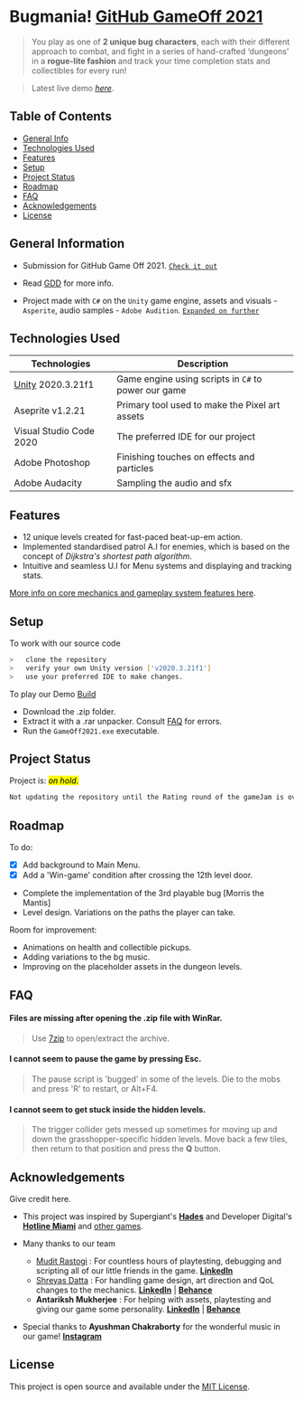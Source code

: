 # Bugmania! [GitHub GameOff 2021](https://itch.io/jam/game-off-2021)
> You play as one of **2 unique bug characters**, each with their different approach to combat, and fight in a series of hand-crafted ‘dungeons’ in a **rogue-lite fashion** and track your time completion stats and collectibles for every run!

> Latest live demo [_here_](https://mudimax.itch.io/bugmania). <!-- If you have the project hosted somewhere, include the link here. -->


## Table of Contents
* [General Info](#general-information)
* [Technologies Used](#technologies-used)
* [Features](#features)
* [Setup](#setup)
* [Project Status](#project-status)
* [Roadmap](#roadmap)
* [FAQ](#faq)
* [Acknowledgements](#acknowledgements)
* [License](#license)


## General Information 
- Submission for GitHub Game Off 2021. [`Check it out`](https://itch.io/jam/game-off-2021/rate/1301347)

- Read [GDD](Bugmania-GDD.pdf) for more info.

- Project made with `C#` on the `Unity` game engine, assets and visuals - `Asperite`, audio samples - `Adobe Audition`. [`Expanded on further`](#technologies-used)

<!-- You don't have to answer all the questions - just the ones relevant to your project. -->


## Technologies Used

| Technologies      | Description |
| ----------- | ----------- |
| [Unity](https://unity.com/) 2020.3.21f1     | Game engine using scripts in `C#`  to power our game      |
| Aseprite  v1.2.21| Primary tool used to make the Pixel art assets        |
| Visual Studio Code 2020     | The preferred IDE for our project       |
| Adobe Photoshop     | Finishing touches on effects and particles       |
| Adobe Audacity | Sampling the audio and sfx        |


## Features
- 12 unique levels created for fast-paced beat-up-em action.
- Implemented standardised patrol A.I for enemies, which
is based on the concept of *Dijkstra's shortest path algorithm*.
- Intuitive and seamless U.I for Menu systems and
displaying and tracking stats.

[More info on core mechanics and gameplay system features here]().

## Setup

To work with our source code
```bash
>   clone the repository
>   verify your own Unity version ['v2020.3.21f1'] 
>   use your preferred IDE to make changes.
```

To play our Demo [Build]()
- Download the .zip folder.
- Extract it with a .rar unpacker. Consult [FAQ](#faq) for errors.
- Run the `GameOff2021.exe` executable.

## Project Status
Project is: <mark>_on hold_.</mark> 

```css
Not updating the repository until the Rating round of the gameJam is over (3rd Jan 2022).
```

## Roadmap
To do:
- [x] Add background to Main Menu.
- [x] Add a 'Win-game' condition after crossing the 12th level door.
- Complete the implementation of the 3rd playable bug [Morris the Mantis]
- Level design. Variations on the paths the player can take.

Room for improvement:
- Animations on health and collectible pickups.
- Adding variations to the bg music.
- Improving on the placeholder assets in the dungeon levels.

## FAQ

#### Files are missing after opening the .zip file with WinRar.
>Use [7zip](https://www.7-zip.org/) to open/extract the archive.
#### I cannot seem to pause the game by pressing Esc.
>The pause script is 'bugged' in some of the levels. Die to the mobs and press 'R' to restart, or Alt+F4.
#### I cannot seem to get stuck inside the hidden levels.
>The trigger collider gets messed up sometimes for moving up and down the grasshopper-specific hidden levels. Move back a few tiles, then return to that position and press the **Q** button.

## Acknowledgements
Give credit here.
- This project was inspired by Supergiant's [**Hades**](https://store.steampowered.com/app/1145360/Hades/) and Developer Digital's [**Hotline Miami**](https://store.steampowered.com/app/219150/Hotline_Miami/) and [other games]().
- Many thanks to our team

    - [Mudit Rastogi](https://github.com/MuditRst) : For countless hours of playtesting, debugging and scripting all of our little friends in the game. [**LinkedIn**](https://www.linkedin.com/in/mudit-rastogi-6aa67118b/)
    - [Shreyas Datta](https://github.com/ShreyasDatta) : For handling game design, art direction and QoL changes to the mechanics. [**LinkedIn**](https://www.linkedin.com/in/shreyas-datta-32bb041a1/) | [**Behance**](https://www.behance.net/shreyasdatta)
    - **Antariksh Mukherjee** : For helping with assets, playtesting and giving our game some personality. [**LinkedIn**](https://www.linkedin.com/in/antariksh-mukherjee-5938921b5/) | [**Behance**](https://www.behance.net/SingularityDesigns)
- Special thanks to **Ayushman Chakraborty** for the wonderful music in our game! [**Instagram**](https://www.instagram.com/a_floydian_slip/)


## License
 This project is open source and available under the [MIT License](https://github.com/ShreyasDatta/GameOff2021/blob/master/LICENSE).